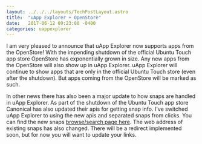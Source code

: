 ```yaml
---
layout: ../../../layouts/TechPostLayout.astro
title:  "uApp Explorer + OpenStore"
date:   2017-06-12 09:23:00 -0400
categories: uappexplorer
---
```


I am very pleased to announce that uApp Explorer now supports apps from the
OpenStore! With the impending shutdown of the official Ubuntu Touch app store
OpenStore has exponentially grown in size. Any new apps from the OpenStore will
also show up in uApp Explorer. uApp Explorer will continue to show apps that
are only in the official Ubuntu Touch store (even after the shutdown). But apps
coming from the OpenStore will be marked as such.

In other news there has also been a major update to how snaps are handled in
uApp Explorer. As part of the shutdown of the Ubuntu Touch app store Canonical
has also updated their apis for getting snap info. I've switched uApp Explorer
to using the new apis and separated snaps from clicks. You can find the new
snaps [browse/search page here](https://uappexplorer.com/snaps). The web
address of existing snaps has also changed. There will be a redirect implemented
soon, but for now you will want to update your links.
